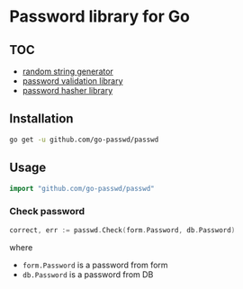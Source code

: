 # Password library for Go

## TOC

* [random string generator](randomstring.md)
* [password validation library](validator.md)
* [password hasher library](hasher.md)

## Installation

~~~sh
go get -u github.com/go-passwd/passwd
~~~

## Usage

~~~go
import "github.com/go-passwd/passwd"
~~~

### Check password

~~~go
correct, err := passwd.Check(form.Password, db.Password)
~~~

where

* ``form.Password`` is a password from form
* ``db.Password`` is a password from DB
